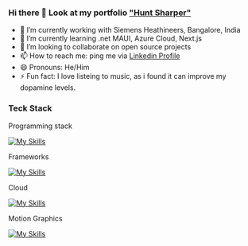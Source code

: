 ### Hi there 👋 Look at my portfolio ["Hunt Sharper"](https://www.huntsharper.in)

- 🔭 I’m currently working with Siemens Heathineers, Bangalore, India
- 🌱 I’m currently learning .net MAUI, Azure Cloud, Next.js
- 👯 I’m looking to collaborate on open source projects
- 📫 How to reach me: ping me via [Linkedin Profile](https://www.linkedin.com/in/kkb-ktm)
- 😄 Pronouns: He/Him
- ⚡ Fun fact: I love listeing to music, as i found it can improve my dopamine levels.

### Teck Stack

<p>Programming stack</p>

[![My Skills](https://skillicons.dev/icons?i=js,ts,html,css)](https://skillicons.dev)

<p>Frameworks</p>

[![My Skills](https://skillicons.dev/icons?i=angular,react)](https://skillicons.dev)

<p>Cloud</p>

[![My Skills](https://skillicons.dev/icons?i=azure)](https://skillicons.dev)

<p>Motion Graphics</p>

[![My Skills](https://skillicons.dev/icons?i=premiere)](https://skillicons.dev)

